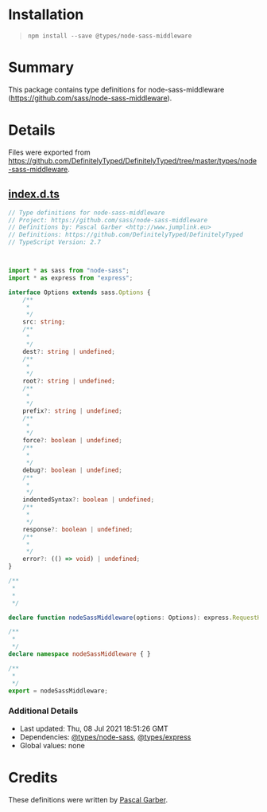 # Installation
> `npm install --save @types/node-sass-middleware`

# Summary
This package contains type definitions for node-sass-middleware (https://github.com/sass/node-sass-middleware).

# Details
Files were exported from https://github.com/DefinitelyTyped/DefinitelyTyped/tree/master/types/node-sass-middleware.
## [index.d.ts](https://github.com/DefinitelyTyped/DefinitelyTyped/tree/master/types/node-sass-middleware/index.d.ts)
````ts
// Type definitions for node-sass-middleware
// Project: https://github.com/sass/node-sass-middleware
// Definitions by: Pascal Garber <http://www.jumplink.eu>
// Definitions: https://github.com/DefinitelyTyped/DefinitelyTyped
// TypeScript Version: 2.7



import * as sass from "node-sass";
import * as express from "express";

interface Options extends sass.Options {
    /**
     * 
     */
    src: string;
    /**
     * 
     */
    dest?: string | undefined;
    /**
     * 
     */
    root?: string | undefined;
    /**
     * 
     */
    prefix?: string | undefined;
    /**
     * 
     */
    force?: boolean | undefined;
    /**
     * 
     */
    debug?: boolean | undefined;
    /**
     * 
     */
    indentedSyntax?: boolean | undefined;
    /**
     * 
     */
    response?: boolean | undefined;
    /**
     * 
     */
    error?: (() => void) | undefined;
}

/**
 * 
 *
 */

declare function nodeSassMiddleware(options: Options): express.RequestHandler;

/**
 * 
 */
declare namespace nodeSassMiddleware { }

/**
 * 
 */
export = nodeSassMiddleware;

````

### Additional Details
 * Last updated: Thu, 08 Jul 2021 18:51:26 GMT
 * Dependencies: [@types/node-sass](https://npmjs.com/package/@types/node-sass), [@types/express](https://npmjs.com/package/@types/express)
 * Global values: none

# Credits
These definitions were written by [Pascal Garber](http://www.jumplink.eu).
